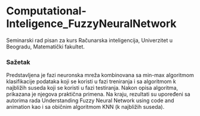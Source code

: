 # Computational-Inteligence_FuzzyNeuralNetwork
Seminarski rad pisan za kurs Računarska inteligencija, Univerzitet u Beogradu, Matematički fakultet.

### Sažetak

Predstavljena je fazi neuronska mreža kombinovana sa min-max algoritmom klasifikacije podataka koji se koristi u fazi treniranja i sa algoritmom k najbližih suseda 
koji se koristi u fazi testiranja. Nakon opisa algoritma, prikazana je njegova praktična primena. Na kraju, rezultati su upoređeni sa autorima rada Understanding 
Fuzzy Neural Network using code and animation kao i sa običnim algoritmom KNN (k najbližih suseda).
